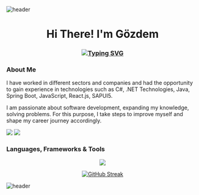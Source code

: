 ![header](https://capsule-render.vercel.app/api?fontSize=20)

 <h1 align="center">Hi There! I'm Gözdem</h1>
<h3 align="center">
  
[![Typing SVG](https://readme-typing-svg.demolab.com?font=Montserrat&size=30&center=true&color=4CFF33&multiline=true&width=1200&lines=Software+Developer+)](https://git.io/typing-svg)

</h3>

### About Me 

I have worked in different sectors and companies and had the opportunity to gain experience in technologies such as C#, .NET Technologies, Java, Spring Boot, JavaScript, React.js, SAPUI5. 

I am passionate about software development, expanding my knowledge, solving problems. For this purpose, I take steps to improve myself and shape my career journey accordingly.

<a href="https://www.linkedin.com/in/gozdemogus/"><img src="https://img.shields.io/badge/LinkedIn-0077B5?style=for-the-badge&logo=linkedin&logoColor=white"/></a>
<a href="https://medium.com/@gozdemog"><img src="https://img.shields.io/badge/Medium-12100E?style=for-the-badge&logo=medium&logoColor=white"/>
</a>

### Languages, Frameworks & Tools

<p align="center">
<a href="https://skillicons.dev">
    <img src="https://skillicons.dev/icons?&theme=light&i=dotnet,cs,java,spring,js,jquery,react,html,css,git,gitlab,github,docker,postgres"/>
  </a>
</p>

  <div align="center">
  
[![GitHub Streak](https://streak-stats.demolab.com/?user=gozdemogus)](https://git.io/streak-stats)

</div>
 
![header](https://capsule-render.vercel.app/api?type=wave&color=gradient&section=footer)
 
